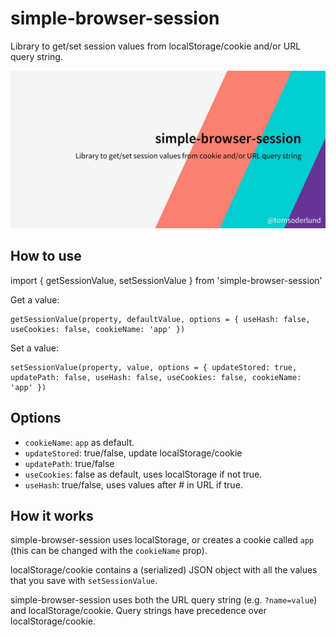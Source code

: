 # simple-browser-session

Library to get/set session values from localStorage/cookie and/or URL query string.

![simple-browser-session](docs/simple-browser-session_github_preview.jpg)


## How to use

  import { getSessionValue, setSessionValue } from 'simple-browser-session'

Get a value:

	getSessionValue(property, defaultValue, options = { useHash: false, useCookies: false, cookieName: 'app' })

Set a value:

	setSessionValue(property, value, options = { updateStored: true, updatePath: false, useHash: false, useCookies: false, cookieName: 'app' })

## Options

- `cookieName`: `app` as default.
- `updateStored`: true/false, update localStorage/cookie
- `updatePath`: true/false
- `useCookies`: false as default, uses localStorage if not true.
- `useHash`: true/false, uses values after # in URL if true.

## How it works

simple-browser-session uses localStorage, or creates a cookie called `app` (this can be changed with the `cookieName` prop).

localStorage/cookie contains a (serialized) JSON object with all the values that you save with `setSessionValue`.

simple-browser-session uses both the URL query string (e.g. `?name=value`) and localStorage/cookie. Query strings have precedence over localStorage/cookie.
